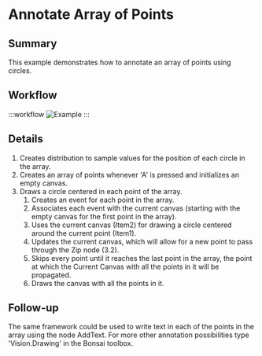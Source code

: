# Annotate Array of Points

## Summary
This example demonstrates how to annotate an array of points using circles. 

## Workflow
:::workflow
![Example](~/workflows/BonsaiExamples/Vision/AnnotateArrayOfPoints/AnnotateArrayOfPoints.bonsai)
:::

## Details
1. Creates distribution to sample values for the position of each circle in the array.
2. Creates an array of points whenever 'A' is pressed and initializes an empty canvas.
3. Draws a circle centered in each point of the array.
    1. Creates an event for each point in the array.
    2. Associates each event with the current canvas (starting with the empty canvas for the first point in the array).
    3. Uses the current canvas (Item2) for drawing a circle centered around the current point (Item1).
    4. Updates the current canvas, which will allow for a new point to pass through the Zip node (3.2).
    5. Skips every point until it reaches the last point in the array, the point at which the Current Canvas with all the points in it will be propagated.
    6. Draws the canvas with all the points in it.


## Follow-up
The same framework could be used to write text in each of the points in the array using the node AddText. For more other annotation possibilities type 'Vision.Drawing' in the Bonsai toolbox.
